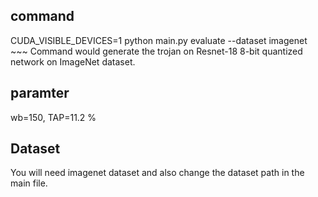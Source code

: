  ## command
CUDA_VISIBLE_DEVICES=1 python main.py evaluate --dataset imagenet  ~~~ Command would generate the trojan on Resnet-18 8-bit quantized network on ImageNet dataset.

## paramter
wb=150, TAP=11.2 %

## Dataset
You will need imagenet dataset and also change the dataset path in the main file.


